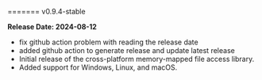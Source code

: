 ======= v0.9.4-stable

**Release Date: 2024-08-12**

- fix github action problem with reading the release date
- added github action to generate release and update latest release
- Initial release of the cross-platform memory-mapped file access library.
- Added support for Windows, Linux, and macOS.

